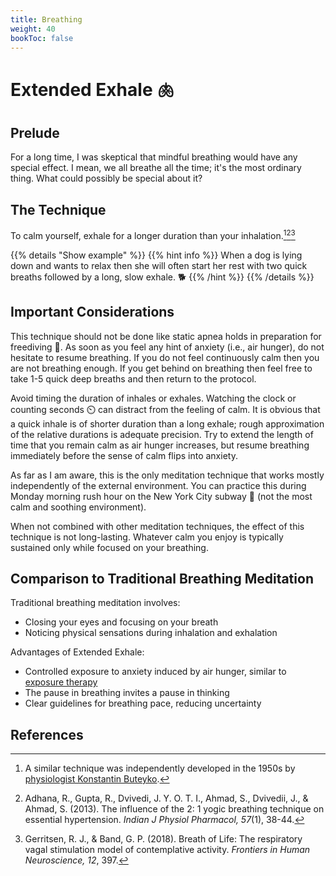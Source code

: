 ```yaml
---
title: Breathing
weight: 40
bookToc: false
---
```


# Extended Exhale 🫁

## Prelude

For a long time, I was skeptical that mindful breathing would have any
special effect. I mean, we all breathe all the time; it's the most
ordinary thing. What could possibly be special about it?

## The Technique

To calm yourself, exhale for a longer duration than your inhalation.[^buteyko][^adhana2013][^gerritsen2018]

{{% details "Show example" %}}
{{% hint info %}}
When a dog is lying down and wants to relax then she will often start her rest with two quick breaths followed by a long, slow exhale. 🐕
{{% /hint %}}
{{% /details %}}

## Important Considerations

This technique should not be done like static apnea holds in
preparation for freediving 🤿. As soon as you feel any hint of anxiety (i.e., air hunger),
do not hesitate to resume breathing. If you do not feel
continuously calm then you are not breathing enough. If you get behind
on breathing then feel free to take 1-5 quick deep breaths and then
return to the protocol.

Avoid timing the duration of inhales or exhales.
Watching the clock or counting seconds ⏲️ can distract from the feeling of calm.
It is obvious that a quick inhale is of shorter duration than a long
exhale; rough approximation of the relative durations is adequate precision.
Try to extend the length of time that you remain calm
as air hunger increases, but resume breathing immediately before the sense of calm
flips into anxiety.

As far as I am aware, this is the only meditation technique that works
mostly independently of the external environment.  You can practice
this during Monday morning rush hour on the New York City subway 🚆 (not
the most calm and soothing environment).

When not combined with other meditation techniques, the effect of this
technique is not long-lasting. Whatever calm you enjoy is typically
sustained only while focused on your breathing.

## Comparison to Traditional Breathing Meditation

Traditional breathing meditation involves:

- Closing your eyes and focusing on your breath
- Noticing physical sensations during inhalation and exhalation

Advantages of Extended Exhale:

- Controlled exposure to anxiety induced by air hunger, similar to [exposure therapy](https://en.wikipedia.org/wiki/Exposure_therapy)
- The pause in breathing invites a pause in thinking
- Clear guidelines for breathing pace, reducing uncertainty

## References

[^buteyko]: A similar technique was independently developed in the 1950s
by [physiologist Konstantin Buteyko](https://en.wikipedia.org/wiki/Buteyko_method).

[^adhana2013]: Adhana, R., Gupta, R., Dvivedi, J. Y. O. T. I., Ahmad, S., Dvivedii, J., & Ahmad, S. (2013). The influence of the 2: 1 yogic breathing technique on essential hypertension. *Indian J Physiol Pharmacol, 57*(1), 38-44.

[^gerritsen2018]: Gerritsen, R. J., & Band, G. P. (2018). Breath of Life: The respiratory vagal stimulation model of contemplative activity. *Frontiers in Human Neuroscience, 12*, 397.
